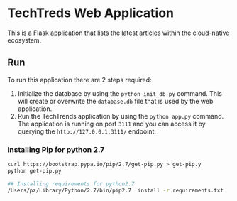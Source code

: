 # TechTreds Web Application

This is a Flask application that lists the latest articles within the cloud-native ecosystem.

## Run 

To run this application there are 2 steps required:

1. Initialize the database by using the `python init_db.py` command. This will create or overwrite the `database.db` file that is used by the web application.
2.  Run the TechTrends application by using the `python app.py` command. The application is running on port `3111` and you can access it by querying the `http://127.0.0.1:3111/` endpoint.


### Installing Pip for python 2.7

```sh
curl https://bootstrap.pypa.io/pip/2.7/get-pip.py > get-pip.y
python get-pip.py

## Installing requirements for python2.7
/Users/pz/Library/Python/2.7/bin/pip2.7  install -r requirements.txt
```